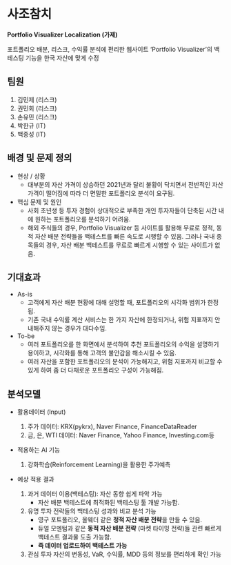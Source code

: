 ﻿# 사조참치

**Portfolio Visualizer Localization (가제)**

포트폴리오 배분, 리스크, 수익률 분석에 편리한 웹사이트 ‘Portfolio Visualizer’의 백테스팅 기능을 한국 자산에 맞게 수정

## 팀원

1. 김민제 (리스크)
2. 권민회 (리스크)
3. 손유민 (리스크)
4. 박한규 (IT)
5. 백종성 (IT)

## 배경 및 문제 정의

- 현상 / 상황
  - 대부분의 자산 가격이 상승하던 2021년과 달리 불황이 닥치면서 전반적인 자산 가격이 떨어짐에 따라 더 면밀한 포트폴리오 분석이 요구됨.
- 핵심 문제 및 원인
  - 사회 초년생 등 투자 경험이 상대적으로 부족한 개인 투자자들이 단축된 시간 내에 원하는 포트폴리오를 분석하기 어려움.
  - 해외 주식들의 경우, Portfolio Visualizer 등 사이트를 활용해 무료로 정적, 동적 자산 배분 전략들을 백테스트를 빠른 속도로 시행할 수 있음. 그러나 국내 종목들의 경우, 자산 배분 백테스트를 무료로 빠르게 시행할 수 있는 사이트가 없음.

## 기대효과

- As-is
  - 고객에게 자산 배분 현황에 대해 설명할 때, 포트폴리오의 시각화 범위가 한정됨.
  - 기존 국내 수익률 계산 서비스는 한 가지 자산에 한정되거나, 위험 지표까지 안내해주지 않는 경우가 대다수임.
- To-be
  - 여러 포트폴리오를 한 화면에서 분석하여 추천 포트폴리오의 수익을 설명하기 용이하고, 시각화를 통해 고객의 불안감을 해소시킬 수 있음.
  - 여러 자산을 포함한 포트폴리오의 분석이 가능해지고, 위험 지표까지 비교할 수 있게 하여 좀 더 다채로운 포트폴리오 구성이 가능해짐.

## 분석모델

- 활용데이터 (Input)
  1.  주가 데이터: KRX(pykrx), Naver Finance, FinanceDataReader
  2.  금, 은, WTI 데이터: Naver Finance, Yahoo Finance, Investing.com등
- 적용하는 AI 기능

  1.  강화학습(Reinforcement Learning)을 활용한 주가예측

- 예상 적용 결과
  1.  과거 데이터 이용(백테스팅): 자산 동향 쉽게 파악 가능
      - 자산 배분 백테스트에 최적화된 백테스팅 툴 개발 가능함.
  2.  유명 투자 전략들의 백테스팅 성과와 비교 분석 가능
      - 영구 포트폴리오, 올웨더 같은 **정적 자산 배분 전략**을 만들 수 있음.
      - 듀얼 모멘텀과 같은 **동적 자산 배분 전략** (마켓 타이밍 전략)들 관련 빠르게 백테스트 결과물 도출 가능함.
      - **즉 데이터 업로드하여 백테스트 가능**
  3.  관심 투자 자산의 변동성, VaR, 수익률, MDD 등의 정보를 편리하게 확인 가능
